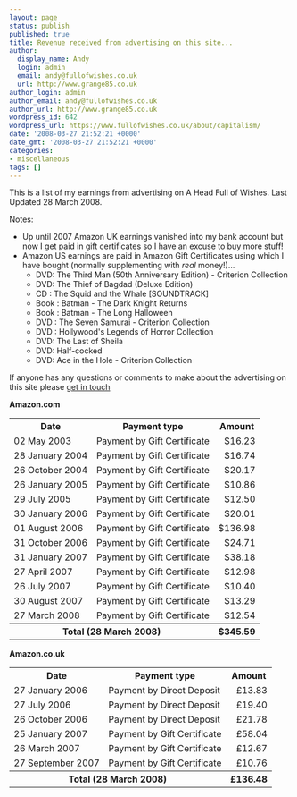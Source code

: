 ```yaml
---
layout: page
status: publish
published: true
title: Revenue received from advertising on this site...
author:
  display_name: Andy
  login: admin
  email: andy@fullofwishes.co.uk
  url: http://www.grange85.co.uk
author_login: admin
author_email: andy@fullofwishes.co.uk
author_url: http://www.grange85.co.uk
wordpress_id: 642
wordpress_url: https://www.fullofwishes.co.uk/about/capitalism/
date: '2008-03-27 21:52:21 +0000'
date_gmt: '2008-03-27 21:52:21 +0000'
categories:
- miscellaneous
tags: []
---
```

<p>This is a list of my earnings from advertising on A Head Full of Wishes. Last Updated 28 March 2008.</p>
<p>Notes:</p>
<ul>
<li>Up until 2007 Amazon UK earnings vanished into my bank account but now I get paid in gift certificates so I have an excuse to buy more stuff!</li>
<li>Amazon US earnings are paid in Amazon Gift Certificates using which I have bought (normally supplementing with <em>real</em> money!)...
<ul>
<li>DVD: The Third Man (50th Anniversary Edition) - Criterion Collection</li>
<li>DVD: The Thief of Bagdad (Deluxe Edition)</li>
<li>CD : The Squid and the Whale [SOUNDTRACK]</li>
<li>Book : Batman - The Dark Knight Returns</li>
<li>Book : Batman - The Long Halloween</li>
<li>DVD : The Seven Samurai - Criterion Collection</li>
<li>DVD : Hollywood's Legends of Horror Collection</li>
<li>DVD: The Last of Sheila</li>
<li>DVD: Half-cocked</li>
<li>DVD: Ace in the Hole - Criterion Collection</li>
</ul>
</li>
</ul>
<p>If anyone has any questions or comments to make about the advertising on this site please <a href="/about/contact-me/">get in touch</a></p>
<p><strong>Amazon.com</strong></p>
<table class="finances">
<tr>
<th>Date</th>
<th>Payment type</th>
<th>Amount</th>
</tr>
<tr>
<td>02 May 2003</td>
<td>Payment by Gift Certificate</td>
<td style="text-align:right;">$16.23</td>
</tr>
<tr>
<td>28 January 2004</td>
<td>Payment by Gift Certificate</td>
<td style="text-align:right;">$16.74</td>
</tr>
<tr>
<td>26 October 2004</td>
<td>Payment by Gift Certificate</td>
<td style="text-align:right;">$20.17</td>
</tr>
<tr>
<td>26 January 2005</td>
<td>Payment by Gift Certificate</td>
<td style="text-align:right;">$10.86</td>
</tr>
<tr>
<td>29 July 2005</td>
<td>Payment by Gift Certificate</td>
<td style="text-align:right;">$12.50</td>
</tr>
<tr>
<td>30 January 2006</td>
<td>Payment by Gift Certificate</td>
<td style="text-align:right;">$20.01</td>
</tr>
<tr>
<td>01 August 2006</td>
<td>Payment by Gift Certificate</td>
<td style="text-align:right;">$136.98</td>
</tr>
<tr>
<td>31 October 2006</td>
<td>Payment by Gift Certificate</td>
<td style="text-align:right;">$24.71</td>
</tr>
<tr>
<td>31 January 2007</td>
<td>Payment by Gift Certificate</td>
<td style="text-align:right;">$38.18</td>
</tr>
<tr>
<td>27 April 2007</td>
<td>Payment by Gift Certificate</td>
<td style="text-align:right;">$12.98</td>
</tr>
<tr>
<td>26 July 2007</td>
<td>Payment by Gift Certificate</td>
<td style="text-align:right;">$10.40</td>
</tr>
<tr>
<td>30 August 2007</td>
<td>Payment by Gift Certificate</td>
<td style="text-align:right;">$13.29</td>
</tr>
<tr>
<td>27 March 2008</td>
<td>Payment by Gift Certificate</td>
<td style="text-align:right;">$12.54</td>
</tr>
<tr>
<th colspan="2">Total (28 March 2008)</th>
<th>$345.59</th>
</tr>
</table>
<p><strong>Amazon.co.uk</strong></p>
<table class="finances">
<tr>
<th>Date</th>
<th>Payment type</th>
<th>Amount</th>
</tr>
<tr>
<td>27 January 2006</td>
<td>Payment by Direct Deposit</td>
<td style="text-align:right;">&pound;13.83</td>
</tr>
<tr>
<td>27 July 2006</td>
<td>Payment by Direct Deposit</td>
<td style="text-align:right;">&pound;19.40</td>
</tr>
<tr>
<td>26 October 2006</td>
<td>Payment by Direct Deposit</td>
<td style="text-align:right;">&pound;21.78</td>
</tr>
<tr>
<td>25 January 2007</td>
<td>Payment by Gift Certificate</td>
<td style="text-align:right;">&pound;58.04</td>
</tr>
<tr>
<td>26 March 2007</td>
<td>Payment by Gift Certificate</td>
<td style="text-align:right;">&pound;12.67</td>
</tr>
<tr>
<td>27 September 2007</td>
<td>Payment by Gift Certificate</td>
<td style="text-align:right;">&pound;10.76</td>
</tr>
<tr>
<th colspan="2">Total (28 March 2008)</th>
<th>&pound;136.48</th>
</tr>
</table>
